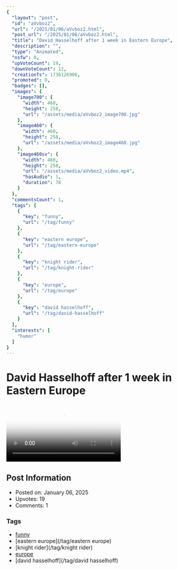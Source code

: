 ```yaml
---
{
  "layout": "post",
  "id": "aVvboz2",
  "url": "/2025/01/06/aVvboz2.html",
  "post_url": "/2025/01/06/aVvboz2.html",
  "title": "David Hasselhoff after 1 week in Eastern Europe",
  "description": "",
  "type": "Animated",
  "nsfw": 0,
  "upVoteCount": 19,
  "downVoteCount": 12,
  "creationTs": 1736126906,
  "promoted": 0,
  "badges": [],
  "images": {
    "image700": {
      "width": 460,
      "height": 258,
      "url": "/assets/media/aVvboz2_image700.jpg"
    },
    "image460": {
      "width": 460,
      "height": 258,
      "url": "/assets/media/aVvboz2_image460.jpg"
    },
    "image460sv": {
      "width": 460,
      "height": 258,
      "url": "/assets/media/aVvboz2_video.mp4",
      "hasAudio": 1,
      "duration": 78
    }
  },
  "commentsCount": 1,
  "tags": [
    {
      "key": "funny",
      "url": "/tag/funny"
    },
    {
      "key": "eastern europe",
      "url": "/tag/eastern-europe"
    },
    {
      "key": "knight rider",
      "url": "/tag/knight-rider"
    },
    {
      "key": "europe",
      "url": "/tag/europe"
    },
    {
      "key": "david hasselhoff",
      "url": "/tag/david-hasselhoff"
    }
  ],
  "interests": [
    "humor"
  ]
}
---
```


# David Hasselhoff after 1 week in Eastern Europe

<video controls playsinline loop poster="/assets/media/aVvboz2_image460.jpg">
  <source src="/assets/media/aVvboz2_video.mp4" type="video/mp4">
  Your browser does not support the video tag.
</video>

## Post Information

- Posted on: January 06, 2025
- Upvotes: 19
- Comments: 1

### Tags

- [funny](/tag/funny)
- [eastern europe](/tag/eastern europe)
- [knight rider](/tag/knight rider)
- [europe](/tag/europe)
- [david hasselhoff](/tag/david hasselhoff)
